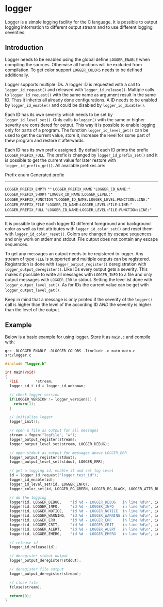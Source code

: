 logger
======

Logger is a simple logging facility for the C language. It is possible to
output logging information to different output stream and to use different
logging severities.

Introduction
------------

Logger needs to be enabled using the global define `LOGGER_ENABLE` when
compiling the sources. Otherwise all functions will be excluded from
compilation. To get color support `LOGGER_COLORS` needs to be defined
additionally.

Logger supports multiple IDs. A logger ID is requested with a call to
`logger_id_request()` and released with `logger_id_release()`. Multiple
calls to `logger_id_request()` with the same name as argument result in the
same ID. Thus it inherits all already done configurations. A ID needs to be
enabled by `logger_id_enable()` and could be disabled by
`logger_id_disable()`.

Each ID has its own severity which needs to be set by
`logger_id_level_set()`. Only calls to `logger()` with the same or
higher severity are considered for output. This way it is possible to enable
logging only for parts of a program. The function `logger_id_level_get()`
can be used to get the current value, store it, increase the level for some
part of thew program and restore it afterwards.

Each ID has its own prefix assigned. By default each ID prints the prefix
`LOGGER_PREFIX_FULL`. The prefix is changed by `logger_id_prefix_set()` and it
is possible to get the current value for later restore with
`logger_id_prefix_get()`. All available prefixes are:

  Prefix enum              Generated prefix
  ------------------------ ---------------------------------------------------
  `LOGGER_PREFIX_EMPTY`    `""`
  `LOGGER_PREFIX_NAME`     `"LOGGER_ID_NAME:"`
  `LOGGER_PREFIX_SHORT`    `"LOGGER_ID_NAME:LOGGER_LEVEL:"`
  `LOGGER_PREFIX_FUNCTION` `"LOGGER_ID_NAME:LOGGER_LEVEL:FUNCTION:LINE:"`
  `LOGGER_PREFIX_FILE`     `"LOGGER_ID_NAME:LOGGER_LEVEL:FILE:LINE:"`
  `LOGGER_PREFIX_FULL`     `"LOGGER_ID_NAME:LOGGER_LEVEL:FILE:FUNCTION:LINE:"`
  ------------------------ ---------------------------------------------------

It is possible to give each logger ID different foreground and background color
as well as text attributes with `logger_id_color_set()` and reset them with
`logger_id_color_reset()`. Colors are changed by escape sequences and only
work on stderr and stdout. File output does not contain any escape sequences.

To get any messages an output needs to be registered to logger. Any stream of
type `FILE` is supported and multiple outputs can be registered.
Registration is done with `logger_output_register()` deregistration with
`logger_output_deregister()`. Like IDs every output gets a severity. This
makes it possible to write all messages with `LOGGER_INFO` to a file and
only output messages with `LOGGER_ERR` to stdout. Setting the level ist
done with `logger_output_level_set()`. As for IDs the current value can be
get with `logger_output_level_get()`.

Keep in mind that a message is only printed if the severity of the
`logger()` call is higher than the level of the according ID *AND* the
severity is higher than the level of the output.

Example
-------

Below is a basic example for using logger. Store it as `main.c` and compile
with:

`gcc -DLOGGER_ENABLE -DLOGGER_COLORS -Iinclude -o main main.c src/logger.c`

```c
#include "logger.h"

int main(void)
{
  FILE        *stream;
  logger_id_t id = logger_id_unknown;

  // check logger version
  if(LOGGER_VERSION != logger_version()) {
    return(1);
  }

  // initialize logger
  logger_init();

  // open a file as output for all messages
  stream = fopen("logfile", "w");
  logger_output_register(stream);
  logger_output_level_set(stream, LOGGER_DEBUG);

  // open stdout as output for messages above LOGGER_ERR
  logger_output_register(stdout);
  logger_output_level_set(stdout, LOGGER_ERR);

  // get a logging id, enable it and set log level
  id = logger_id_request("logger_test_id");
  logger_id_enable(id);
  logger_id_level_set(id, LOGGER_INFO);
  logger_color_set(id, LOGGER_FG_GREEN, LOGGER_BG_BLACK, LOGGER_ATTR_RESET);

  // do the logging
  logger(id, LOGGER_DEBUG,    "id %d - LOGGER_DEBUG   in line %d\n", id, __LINE__); // nothing written
  logger(id, LOGGER_INFO,     "id %d - LOGGER_INFO    in line %d\n", id, __LINE__); // written to logfile
  logger(id, LOGGER_NOTICE,   "id %d - LOGGER_NOTICE  in line %d\n", id, __LINE__); // written to logfile
  logger(id, LOGGER_WARNING,  "id %d - LOGGER_WARNING in line %d\n", id, __LINE__); // written to logfile
  logger(id, LOGGER_ERR,      "id %d - LOGGER_ERR     in line %d\n", id, __LINE__); // written to logfile and stdout
  logger(id, LOGGER_CRIT,     "id %d - LOGGER_CRIT    in line %d\n", id, __LINE__); // written to logfile and stdout
  logger(id, LOGGER_ALERT,    "id %d - LOGGER_ALERT   in line %d\n", id, __LINE__); // written to logfile and stdout
  logger(id, LOGGER_EMERG,    "id %d - LOGGER_EMERG   in line %d\n", id, __LINE__); // written to logfile and stdout

  // release id
  logger_id_release(id);

  // deregister stdout output
  logger_output_deregister(stdout);

  // deregister file output
  logger_output_deregister(stream);

  // close file
  fclose(stream);

  return(0);
}
```
